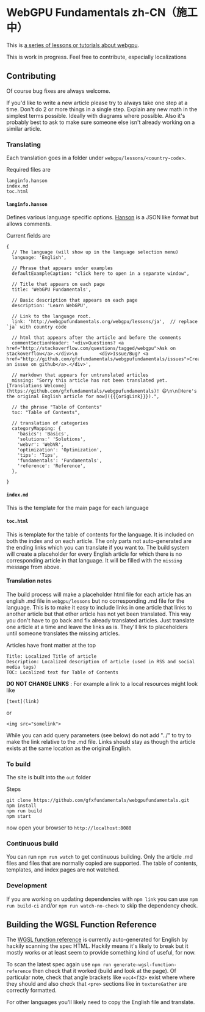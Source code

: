 WebGPU Fundamentals zh-CN（施工中）
=====================

This is [a series of lessons or tutorials about webgpu](http://webgpufundamentals.org/).

This is work in progress. Feel free to contribute, especially localizations

## Contributing

Of course bug fixes are always welcome.

If you'd like to write a new article please try to always take
one step at a time. Don't do 2 or more things in a single step.
Explain any new math in the simplest terms possible. Ideally
with diagrams where possible. Also it's probably best to
ask to make sure someone else isn't already working on a similar
article.

### Translating

Each translation goes in a folder under `webgpu/lessons/<country-code>`.

Required files are

    langinfo.hanson
    index.md
    toc.html

#### `langinfo.hanson`

Defines various language specific options.
[Hanson](https://github.com/timjansen/hanson) is a JSON like format but allows comments.

Current fields are

    {
      // The language (will show up in the language selection menu)
      language: 'English',

      // Phrase that appears under examples
      defaultExampleCaption: "click here to open in a separate window",

      // Title that appears on each page
      title: 'WebGPU Fundamentals',

      // Basic description that appears on each page
      description: 'Learn WebGPU',

      // Link to the language root.
      link: 'http://webgpufundamentals.org/webgpu/lessons/ja',  // replace `ja` with country code

      // html that appears after the article and before the comments
      commentSectionHeader: '<div>Questions? <a href="http://stackoverflow.com/questions/tagged/webgpu">Ask on stackoverflow</a>.</div>\n        <div>Issue/Bug? <a href="http://github.com/gfxfundamentals/webgpufundamentals/issues">Create an issue on github</a>.</div>',

      // markdown that appears for untranslated articles
      missing: "Sorry this article has not been translated yet. [Translations Welcome](https://github.com/gfxfundamentals/webgpufundamentals)! 😄\n\n[Here's the original English article for now]({{{origLink}}}).",

      // the phrase "Table of Contents"
      toc: "Table of Contents",

      // translation of categories
      categoryMapping: {
        'basics': 'Basics',
        'solutions:' 'Solutions',
        'webvr': 'WebVR',
        'optimization': 'Optimization',
        'tips': 'Tips',
        'fundamentals': 'Fundamentals',
        'reference': 'Reference',
      },

    }

#### `index.md`

This is the template for the main page for each language

#### `toc.html`

This is template for the table of contents for the language.
It is included on both the index and on each article. The only
parts not auto-generated are the ending links which
you can translate if you want to.
The build system will create a placeholder for every English article for which there is no corresponding article in that language. 
It will be filled with the `missing` message from above.

#### Translation notes

The build process will make a placeholder html file for each article has an english .md file in
`webgpu/lessons` but no corresponding .md file for the language. This is to make it easy to include
links in one article that links to another article but that other article has not yet been translated.
This way you don't have to go back and fix already translated articles. Just translate one article
at a time and leave the links as is. They'll link to placeholders until someone translates the missing
articles.

Articles have front matter at the top

```
Title: Localized Title of article
Description: Localized description of article (used in RSS and social media tags)
TOC: Localized text for Table of Contents
```

**DO NOT CHANGE LINKS** : For example a link to a local resources might look like

    [text](link)

or

    <img src="somelink">

While you can add query parameters (see below) do not add "../" to try to make the link relative to the
.md file. Links should stay as though the article exists at the same location as the original English.

### To build

The site is built into the `out` folder

Steps

    git clone https://github.com/gfxfundamentals/webgpufundamentals.git
    npm install
    npm run build
    npm start

now open your browser to `http://localhost:8080`

### Continuous build

You can run `npm run watch` to get continuous building.
Only the article .md files and files that are normally copied are supported.
The table of contents, templates, and index pages are not watched.

### Development

If you are working on updating dependencies with `npm link` you can use
`npm run build-ci` and/or `npm run watch-no-check` to skip the dependency check.

## Building the WGSL Function Reference

The [WGSL function reference](https://webgpufundamentals.org/webgpu/lessons/webgpu-wgsl-function-reference.html)
is currently auto-generated for English by hackily scanning the spec HTML.
Hackily means it's likely to break but it mostly works or at least seem to
provide something kind of useful, for now.

To scan the latest spec again use `npm run generate-wgsl-function-reference` then check that it
worked (build and look at the page). Of particular note, check that angle brackets like
`vec4<f32>` exist where where they should and also check that `<pre>` sections like in
`textureGather` are correctly formatted.

For other languages you'll likely need to copy the English file and translate.

